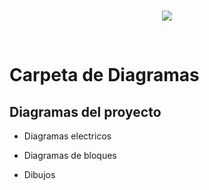<br/>
<p align="center">
  <img src="https://avatars2.githubusercontent.com/u/15052789?v=3&s=200">
</p>
<br/>

# Carpeta de Diagramas

## Diagramas del proyecto

* Diagramas electricos

* Diagramas de bloques

* Dibujos


